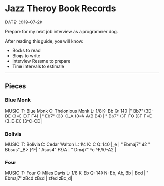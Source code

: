 Jazz Theroy Book Records
========================

DATE: 2018-07-28

Prepare for my next job interview as a programmer dog.

After reading this guide, you will know:

* Books to read
* Blogs to write
* Interview Resume to prepare
* Time intervals to estimate

--------------------------------------------------------------------------------

Pieces
-----
### Blue Monk
MUSIC:
T: Blue Monk
C: Thelonious Monk
L: 1/8
K: Bb
Q: 140
|" Bb7" (3D-DE (3=E-E(F F4) | " Eb7" (3G-G_A (3=A-A(B  B4) | " Bb7" (3F-FG (3F-F=E (3_E-EC (3^C-CD |

### Bolivia
MUSIC:
T: Bolivia
C: Cedar Walton
L: 1/4
K: C
Q: 140
|_e | " Ebmaj7" d2 " Bbsus" _B> (^F| " Asus4" F3)A | " Dmaj7" ^c ^F/A/-A2 |

### Four
MUSIC:
T: Four
C: Miles Davis
L: 1/8
K: Eb
Q: 140
N: Eb, Ab, Bb
| Bcd | " Ebmaj7" zBcd zBcd | zfed zBc_d|
